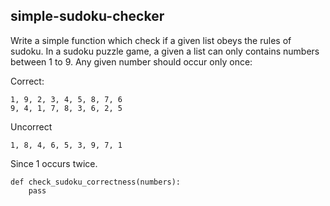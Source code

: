 ## simple-sudoku-checker

Write a simple function which check if a given list obeys the rules of sudoku.
In a sudoku puzzle game, a given a list can only contains numbers between 1 to 9. 
Any given number should occur only once:

Correct:

	1, 9, 2, 3, 4, 5, 8, 7, 6 
	9, 4, 1, 7, 8, 3, 6, 2, 5

Uncorrect

	1, 8, 4, 6, 5, 3, 9, 7, 1

Since 1 occurs twice.

	def check_sudoku_correctness(numbers):
		pass


